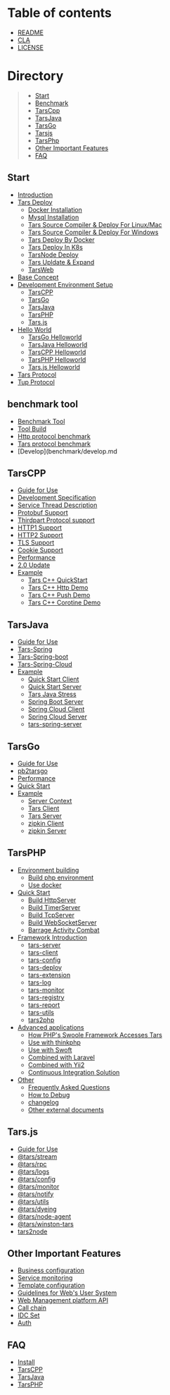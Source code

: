 # Table of contents

* [README](README.md)
* [CLA](cla.md)
* [LICENSE](license.md)

# Directory
> * [Start](#rumen)
> * [Benchmark](#benchmark)
> * [TarsCpp](#TarsCPP)
> * [TarsJava](#TarsJava)
> * [TarsGo](#TarsGo)
> * [Tarsjs](#Tars.js)
> * [TarsPhp](#TarsPHP)
> * [Other Important Features](#important)
> * [FAQ](#question)

## Start <a id="rumen"></a>
* [Introduction](base/tars-intro.md)
* [Tars Deploy](installation/README.md)
  * [Docker Installation](installation/docker-install.md)
  * [Mysql Installation](installation/mysql.md)
  * [Tars Source Compiler & Deploy For Linux/Mac](installation/source.md)
  * [Tars Source Compiler & Deploy For Windows](installation/source-windows.md)
  * [Tars Deploy By Docker](installation/docker.md)
  * [Tars Deploy In K8s](installation/k8s-docker-1.md)
  * [TarsNode Deploy](installation/node.md)
  * [Tars Upldate & Expand](installation/expand.md)
  * [TarsWeb](installation/web.md)
* [Base Concept](base/tars-concept.md)
* [Development Environment Setup](env/README.md)
  * [TarsCPP](env/tarscpp.md)
  * [TarsGo](env/tarsgo.md)
  * [TarsJava](env/tarsjava.md)
  * [TarsPHP](env/tarsphp.md)
  * [Tars.js](env/tars.js.md)
* [Hello World](hello-world/README.md)
  * [TarsGo Helloworld](hello-world/tarsgo.md)
  * [TarsJava Helloworld](hello-world/tarsjava.md)
  * [TarsCPP Helloworld](hello-world/tarscpp.md)
  * [TarsPHP Helloworld](hello-world/tarsphp.md)
  * [Tars.js Helloworld](hello-world/tars.js.md)
* [Tars Protocol](base/tars-protocol.md)
* [Tup Protocol](base/tars-tup.md)

## benchmark tool <a id="benchmark"></a>
* [Benchmark Tool](benchmark/README.md)
* [Tool Build](benchmark/build.md)
* [Http protocol benchmark](benchmark/http-guide.md)
* [Tars protocol benchmark](benchmark/tars-guide.md)
* [Develop](benchmark/develop.md

## TarsCPP <a id="TarsCPP"></a>
* [Guide for Use](dev/tarscpp/tars-guide.md)
* [Development Specification](dev/tarscpp/tars-spec.md)
* [Service Thread Description](dev/tarscpp/tars-server-thread.md)
* [Protobuf Support](dev/tarscpp/tars-protobuf.md)
* [Thirdpart Protocol support](dev/tarscpp/tars-thirdparty-protocol.md)
* [HTTP1 Support](dev/tarscpp/tars-http1.md)
* [HTTP2 Support](dev/tarscpp/tars-http2.md)
* [TLS Support](dev/tarscpp/tars-tls.md)
* [Cookie Support](dev/tarscpp/tars-cookie.md)
* [Performance](dev/tarscpp/tars-performance.md)
* [2.0 Update](dev/tarscpp/tars-2.0-update.md)
* [Example](demo/tarscpp/README.md)
  * [Tars C++ QuickStart](demo/tarscpp/tars_cpp_quickstart.md) 
  * [Tars C++ Http Demo](demo/tarscpp/tars_cpp_http_demo.md)  
  * [Tars C++ Push Demo](demo/tarscpp/tars_push.md) 
  * [Tars C++ Corotine Demo](demo/tarscpp/tars_co.md) 

## TarsJava <a id="TarsJava"></a>
* [Guide for Use](dev/tarsjava/shi-yong-zhi-nan.md)
* [Tars-Spring](dev/tarsjava/tarsspring-shi-yong-shuo-ming.md)
* [Tars-Spring-boot](dev/tarsjava/tarsspringboot-shi-yong-shuo-ming.md)
* [Tars-Spring-Cloud](dev/tarsjava/tarsspringcloud-shi-yong-shuo-ming.md)
* [Example](demo/tarsjava.md)
  * [Quick Start Client](https://github.com/TarsCloud/TarsJava/tree/master/examples/quickstart-client) 
  * [Quick Start Server](https://github.com/TarsCloud/TarsJava/tree/master/examples/quickstart-server) 
  * [Tars Java Stress ](https://github.com/TarsCloud/TarsJava/tree/master/examples/stress-server)
  * [Spring Boot Server ](https://github.com/TarsCloud/TarsJava/tree/master/examples/tars-spring-boot-server) 
  * [Spring Cloud Client](https://github.com/TarsCloud/TarsJava/tree/master/examples/tars-spring-cloud-client)
  * [Spring Cloud Server](https://github.com/TarsCloud/TarsJava/tree/master/examples/tars-spring-cloud-server) 
  * [tars-spring-server](https://github.com/TarsCloud/TarsJava/tree/master/examples/tars-spring-server) 

## TarsGo <a id="TarsGo"></a>
* [Guide for Use](dev/tarsgo/README.md)
* [pb2tarsgo](dev/tarsgo/pb2tarsgo.md)
* [Performance](dev/tarsgo/xing-neng-ce-shi.md)
* [Quick Start](dev/tarsgo/tars_go_quickstart_en.md)
* [Example](demo/tarsgo.md)
  * [Server Context](https://github.com/TarsCloud/TarsGo/tree/master/_examples/ContextTestServer) 
  * [Tars Client](https://github.com/TarsCloud/TarsGo/tree/master/_examples/EchoClientServer)
  * [Tars Server](https://github.com/TarsCloud/TarsGo/tree/master/_examples/EchoTestServer) 
  * [zipkin Client](https://github.com/TarsCloud/TarsGo/tree/master/_examples/ZipkinTraceClient) 
  * [zipkin Server](https://github.com/TarsCloud/TarsGo/tree/master/_examples/ZipkinTraceServer) 

## TarsPHP <a id="TarsPHP"></a>
* [Environment building]()
  * [Build php environment](dev/tarsphp/Environment/php.md)
  * [Use docker](dev/tarsphp/Environment/docker.md)
* [Quick Start](dev/tarsphp/QuickStart/introduce.md)
  * [Build HttpServer](dev/tarsphp/QuickStart/tars-http-server.md)
  * [Build TimerServer](dev/tarsphp/QuickStart/tars-timer-server.md)
  * [Build TcpServer](dev/tarsphp/QuickStart/tars-tcp-server.md)
  * [Build WebSocketServer](dev/tarsphp/QuickStart/tars-websocket-server.md)
  * [Barrage Activity Combat](dev/tarsphp/QuickStart/tars-act-demo.md)
* [Framework Introduction](dev/tarsphp/Framework/introduce.md)
  * [tars-server](dev/tarsphp/Framework/tars-server.md)
  * [tars-client](dev/tarsphp/Framework/tars-client.md)
  * [tars-config](dev/tarsphp/Framework/tars-config.md)
  * [tars-deploy](dev/tarsphp/Framework/tars-deploy.md)
  * [tars-extension](dev/tarsphp/Framework/tars-extension.md)
  * [tars-log](dev/tarsphp/Framework/tars-log.md)
  * [tars-monitor](dev/tarsphp/Framework/tars-monitor.md)
  * [tars-registry](dev/tarsphp/Framework/tars-registry.md)
  * [tars-report](dev/tarsphp/Framework/tars-report.md)
  * [tars-utils](dev/tarsphp/Framework/tars-utils.md)
  * [tars2php](dev/tarsphp/Framework/tars2php.md)
* [Advanced applications]()
  * [How PHP's Swoole Framework Accesses Tars](dev/tarsphp/Advanced/swoole-suport-tars.md)
  * [Use with thinkphp](dev/tarsphp/Advanced/thinkphp.md)
  * [Use with Swoft](dev/tarsphp/Advanced/swoft.md)
  * [Combined with Laravel](dev/tarsphp/Advanced/laravel.md)
  * [Combined with Yii2](dev/tarsphp/Advanced/yii2.md)
  * [Continuous Integration Solution](dev/tarsphp/Advanced/ci.md)
* [Other]()
  * [Frequently Asked Questions](dev/tarsphp/Question/index.md)
  * [How to Debug](dev/tarsphp/Question/debug.md)
  * [changelog](dev/tarsphp/Question/changelog.md)
  * [Other external documents](dev/tarsphp/Question/outsource.md)

## Tars.js <a id="Tars.js"></a>
* [Guide for Use](dev/tars.js/README.md)
* [@tars/stream](dev/tars.js/tars-stream.md)
* [@tars/rpc](dev/tars.js/tars-rpc.md)
* [@tars/logs](dev/tars.js/tars-logs.md)
* [@tars/config](dev/tars.js/tars-config.md)
* [@tars/monitor](dev/tars.js/tars-monitor.md)
* [@tars/notify](dev/tars.js/tars-notify.md)
* [@tars/utils](dev/tars.js/tars-utils.md)
* [@tars/dyeing](dev/tars.js/tars-dyeing.md)
* [@tars/node-agent](dev/tars.js/tars-node-agent.md)
* [@tars/winston-tars](dev/tars.js/tars-winston-tars.md)
* [tars2node](dev/tars.js/tars2node.md)

## Other Important Features <a id="important"></a>

* [Business configuration](dev/tars-config.md)
* [Service monitoring](dev/tars-monitor.md)
* [Template configuration](dev/tars-template.md)
* [Guidelines for Web's User System](dev/tars-web-user.md)
* [Web Management platform API](dev/tars-web-api.md)
* [Call chain](dev/tars-call-chain.md)
* [IDC Set](dev/tars-idc-set.md)
* [Auth](dev/tars-auth.md)

## FAQ <a id="question"></a>
* [Install](question/Install_faq-en.md)
* [TarsCPP](question/tarscpp-question.md)
* [TarsJava](question/tarsjava-question.md)
* [TarsPHP](question/tarsphp-question.md)



